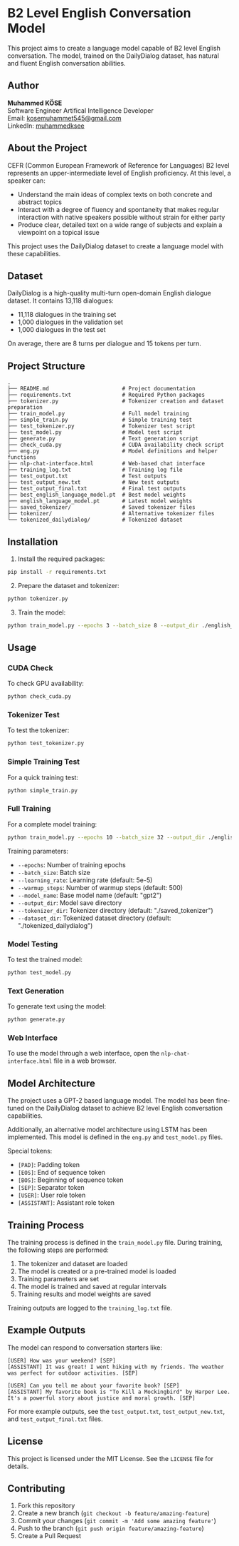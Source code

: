 # B2 Level English Conversation Model

This project aims to create a language model capable of B2 level English conversation. The model, trained on the DailyDialog dataset, has natural and fluent English conversation abilities.

## Author

**Muhammed KÖSE**  
Software Engineer
Artifical Intelligence Developer  
Email: kosemuhammet545@gmail.com  
LinkedIn: [muhammedksee](https://www.linkedin.com/in/muhammedksee)

## About the Project

CEFR (Common European Framework of Reference for Languages) B2 level represents an upper-intermediate level of English proficiency. At this level, a speaker can:

- Understand the main ideas of complex texts on both concrete and abstract topics
- Interact with a degree of fluency and spontaneity that makes regular interaction with native speakers possible without strain for either party
- Produce clear, detailed text on a wide range of subjects and explain a viewpoint on a topical issue

This project uses the DailyDialog dataset to create a language model with these capabilities.

## Dataset

DailyDialog is a high-quality multi-turn open-domain English dialogue dataset. It contains 13,118 dialogues:
- 11,118 dialogues in the training set
- 1,000 dialogues in the validation set
- 1,000 dialogues in the test set

On average, there are 8 turns per dialogue and 15 tokens per turn.

## Project Structure

```
.
├── README.md                       # Project documentation
├── requirements.txt                # Required Python packages
├── tokenizer.py                    # Tokenizer creation and dataset preparation
├── train_model.py                  # Full model training
├── simple_train.py                 # Simple training test
├── test_tokenizer.py               # Tokenizer test script
├── test_model.py                   # Model test script
├── generate.py                     # Text generation script
├── check_cuda.py                   # CUDA availability check script
├── eng.py                          # Model definitions and helper functions
├── nlp-chat-interface.html         # Web-based chat interface
├── training_log.txt                # Training log file
├── test_output.txt                 # Test outputs
├── test_output_new.txt             # New test outputs
├── test_output_final.txt           # Final test outputs
├── best_english_language_model.pt  # Best model weights
├── english_language_model.pt       # Latest model weights
├── saved_tokenizer/                # Saved tokenizer files
├── tokenizer/                      # Alternative tokenizer files
└── tokenized_dailydialog/          # Tokenized dataset
```

## Installation

1. Install the required packages:

```bash
pip install -r requirements.txt
```

2. Prepare the dataset and tokenizer:

```bash
python tokenizer.py
```

3. Train the model:

```bash
python train_model.py --epochs 3 --batch_size 8 --output_dir ./english_b2_model
```

## Usage

### CUDA Check

To check GPU availability:

```bash
python check_cuda.py
```

### Tokenizer Test

To test the tokenizer:

```bash
python test_tokenizer.py
```

### Simple Training Test

For a quick training test:

```bash
python simple_train.py
```

### Full Training

For a complete model training:

```bash
python train_model.py --epochs 10 --batch_size 32 --output_dir ./english_b2_model
```

Training parameters:

- `--epochs`: Number of training epochs
- `--batch_size`: Batch size
- `--learning_rate`: Learning rate (default: 5e-5)
- `--warmup_steps`: Number of warmup steps (default: 500)
- `--model_name`: Base model name (default: "gpt2")
- `--output_dir`: Model save directory
- `--tokenizer_dir`: Tokenizer directory (default: "./saved_tokenizer")
- `--dataset_dir`: Tokenized dataset directory (default: "./tokenized_dailydialog")

### Model Testing

To test the trained model:

```bash
python test_model.py
```

### Text Generation

To generate text using the model:

```bash
python generate.py
```

### Web Interface

To use the model through a web interface, open the `nlp-chat-interface.html` file in a web browser.

## Model Architecture

The project uses a GPT-2 based language model. The model has been fine-tuned on the DailyDialog dataset to achieve B2 level English conversation capabilities.

Additionally, an alternative model architecture using LSTM has been implemented. This model is defined in the `eng.py` and `test_model.py` files.

Special tokens:
- `[PAD]`: Padding token
- `[EOS]`: End of sequence token
- `[BOS]`: Beginning of sequence token
- `[SEP]`: Separator token
- `[USER]`: User role token
- `[ASSISTANT]`: Assistant role token

## Training Process

The training process is defined in the `train_model.py` file. During training, the following steps are performed:

1. The tokenizer and dataset are loaded
2. The model is created or a pre-trained model is loaded
3. Training parameters are set
4. The model is trained and saved at regular intervals
5. Training results and model weights are saved

Training outputs are logged to the `training_log.txt` file.

## Example Outputs

The model can respond to conversation starters like:

```
[USER] How was your weekend? [SEP]
[ASSISTANT] It was great! I went hiking with my friends. The weather was perfect for outdoor activities. [SEP]

[USER] Can you tell me about your favorite book? [SEP]
[ASSISTANT] My favorite book is "To Kill a Mockingbird" by Harper Lee. It's a powerful story about justice and moral growth. [SEP]
```

For more example outputs, see the `test_output.txt`, `test_output_new.txt`, and `test_output_final.txt` files.

## License

This project is licensed under the MIT License. See the `LICENSE` file for details.

## Contributing

1. Fork this repository
2. Create a new branch (`git checkout -b feature/amazing-feature`)
3. Commit your changes (`git commit -m 'Add some amazing feature'`)
4. Push to the branch (`git push origin feature/amazing-feature`)
5. Create a Pull Request 